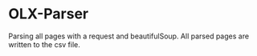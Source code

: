 # OLX-Parser
Parsing all pages with a request and beautifulSoup. All parsed pages are written to the csv file.

